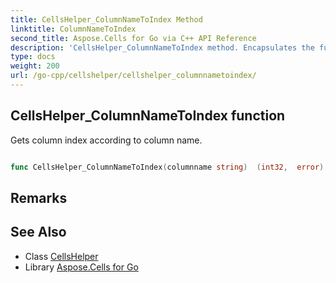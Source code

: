 ```yaml
---
title: CellsHelper_ColumnNameToIndex Method 
linktitle: ColumnNameToIndex
second_title: Aspose.Cells for Go via C++ API Reference
description: 'CellsHelper_ColumnNameToIndex method. Encapsulates the function that represents columnnametoindex in Go.'
type: docs
weight: 200
url: /go-cpp/cellshelper/cellshelper_columnnametoindex/
---
```


## CellsHelper_ColumnNameToIndex function

Gets column index according to column name.

```go

func CellsHelper_ColumnNameToIndex(columnname string)  (int32,  error) 

```

## Remarks


## See Also

* Class [CellsHelper](../)
* Library [Aspose.Cells for Go](../../)
